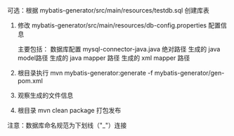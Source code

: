 可选：根据 mybatis-generator/src/main/resources/testdb.sql 创建库表

1. 修改 mybatis-generator/src/main/resources/db-config.properties 配置信息
	
	主要包括：  数据库配置
			  mysql-connector-java.java 绝对路径
			  生成的 java model路径
			  生成的 java mapper 路径
			  生成的 xml  mapper 路径
			  
2. 根目录执行 mvn mybatis-generator:generate -f mybatis-generator/gen-pom.xml

3. 观察生成的文件信息

4. 根目录 mvn clean package  打包发布

注意：数据库命名规范为下划线（"_"）连接

